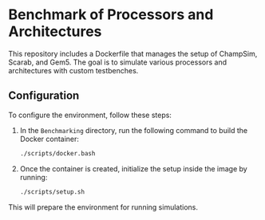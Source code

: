 # Benchmark of Processors and Architectures

This repository includes a Dockerfile that manages the setup of ChampSim, 
Scarab, and Gem5. The goal is to simulate various processors and architectures 
with custom testbenches.

## Configuration

To configure the environment, follow these steps:

1. In the `Benchmarking` directory, run the following command to build the 
Docker container:

    ```bash
    ./scripts/docker.bash
    ```

2. Once the container is created, initialize the setup inside the image by 
running:

    ```bash
    ./scripts/setup.sh
    ```

This will prepare the environment for running simulations.
